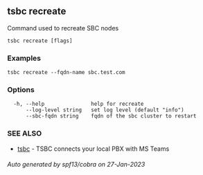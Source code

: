 ## tsbc recreate

Command used to recreate SBC nodes

```
tsbc recreate [flags]
```

### Examples

```
tsbc recreate --fqdn-name sbc.test.com
```

### Options

```
  -h, --help               help for recreate
      --log-level string   set log level (default "info")
      --sbc-fqdn string    fqdn of the sbc cluster to restart
```

### SEE ALSO

* [tsbc](tsbc.md)	 - TSBC connects your local PBX with MS Teams

###### Auto generated by spf13/cobra on 27-Jan-2023
